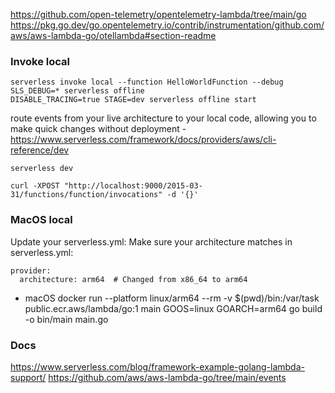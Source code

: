 
https://github.com/open-telemetry/opentelemetry-lambda/tree/main/go
https://pkg.go.dev/go.opentelemetry.io/contrib/instrumentation/github.com/aws/aws-lambda-go/otellambda#section-readme

### Invoke local

```
serverless invoke local --function HelloWorldFunction --debug
SLS_DEBUG=* serverless offline
DISABLE_TRACING=true STAGE=dev serverless offline start
```

route events from your live architecture to your local code, allowing you to make quick changes without deployment - https://www.serverless.com/framework/docs/providers/aws/cli-reference/dev
```
serverless dev
```

```
curl -XPOST "http://localhost:9000/2015-03-31/functions/function/invocations" -d '{}'
```

### MacOS local
Update your serverless.yml:
Make sure your architecture matches in serverless.yml:

```
provider:
  architecture: arm64  # Changed from x86_64 to arm64
```

- macOS
docker run --platform linux/arm64 --rm -v $(pwd)/bin:/var/task public.ecr.aws/lambda/go:1 main
GOOS=linux GOARCH=arm64 go build -o bin/main main.go

### Docs
https://www.serverless.com/blog/framework-example-golang-lambda-support/
https://github.com/aws/aws-lambda-go/tree/main/events